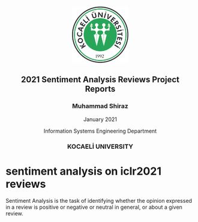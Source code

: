 <p align="center"><img src="images/kocaeli.jpg" width="150"></p>
<h2 align="center">2021 Sentiment Analysis Reviews Project Reports</h2>
<h3 align="center">Muhammad Shiraz</h3>
<p align="center">January 2021</p>
<p align="center">Information Systems Engineering Department</p>
<h3 align="center">KOCAELİ UNIVERSITY</h3>


# sentiment analysis on iclr2021 reviews
Sentiment Analysis is the task of identifying whether the opinion expressed in a review is positive or negative or neutral in general, or about a given review.
